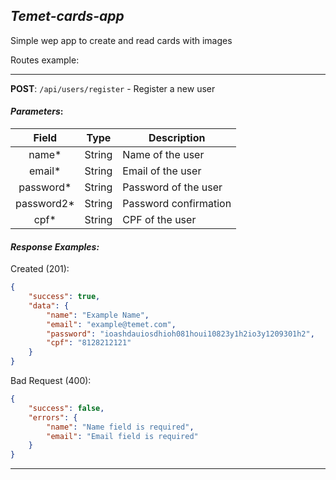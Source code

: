 ## _Temet-cards-app_

Simple wep app to create and read cards with images

Routes example:

---

**POST**: `/api/users/register` - Register a new user

#### _Parameters_:

|    Field    | Type   | Description           |
| :---------: | ------ | --------------------- |
|   name\*    | String | Name of the user      |
|   email\*   | String | Email of the user     |
| password\*  | String | Password of the user  |
| password2\* | String | Password confirmation |
|    cpf\*    | String | CPF of the user       |

#### _Response Examples:_

Created (201):

```json
{
	"success": true,
	"data": {
		"name": "Example Name",
		"email": "example@temet.com",
		"password": "ioashdauiosdhioh081houi10823y1h2io3y1209301h2",
		"cpf": "8128212121"
	}
}
```

Bad Request (400):

```json
{
	"success": false,
	"errors": {
		"name": "Name field is required",
		"email": "Email field is required"
	}
}
```

---
